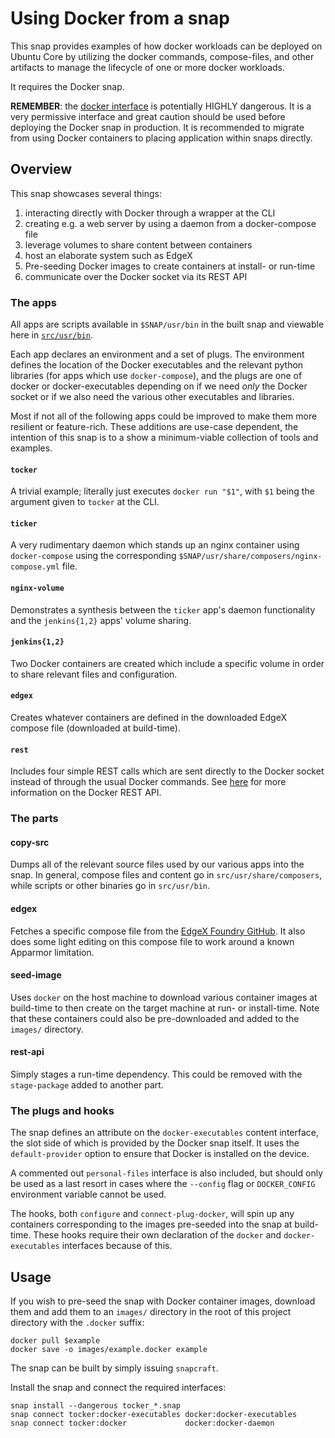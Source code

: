 # Using Docker from a snap

This snap provides examples of how docker workloads can be deployed on Ubuntu
Core by utilizing the docker commands, compose-files, and other artifacts to
manage the lifecycle of one or more docker workloads.

It requires the Docker snap.


**REMEMBER**: the [docker interface](https://github.com/snapcore/snapd/blob/cdf2a1577ac7b8f98b1201b0ae5fd8f3b3d10a52/interfaces/builtin/docker_support.go#L59-L63)
is potentially HIGHLY dangerous. It is a very permissive interface and great
caution should be used before deploying the Docker snap in production. It is
recommended to migrate from using Docker containers to placing application
within snaps directly.


## Overview

This snap showcases several things:

1) interacting directly with Docker through a wrapper at the CLI
2) creating e.g. a web server by using a daemon from a docker-compose file
3) leverage volumes to share content between containers
4) host an elaborate system such as EdgeX
5) Pre-seeding Docker images to create containers at install- or run-time
6) communicate over the Docker socket via its REST API


### The apps

All apps are scripts available in `$SNAP/usr/bin` in the built snap and viewable
here in [`src/usr/bin`](src/usr/bin).

Each app declares an environment and a set of plugs. The environment defines the
location of the Docker executables and the relevant python libraries (for apps
which use `docker-compose`), and the plugs are one of docker or
docker-executables depending on if we need *only* the Docker socket or if we
also need the various other executables and libraries.

Most if not all of the following apps could be improved to make them more
resilient or feature-rich. These additions are use-case dependent, the intention
of this snap is to a show a minimum-viable collection of tools and examples.

#### `tocker`

A trivial example; literally just executes `docker run "$1"`, with `$1` being
the argument given to `tocker` at the CLI.


#### `ticker`

A very rudimentary daemon which stands up an nginx container using
`docker-compose` using the corresponding
`$SNAP/usr/share/composers/nginx-compose.yml` file.


#### `nginx-volume`

Demonstrates a synthesis between the `ticker` app's daemon functionality and the
`jenkins{1,2}` apps' volume sharing.


#### `jenkins{1,2}`

Two Docker containers are created which include a specific volume in order to
share relevant files and configuration.


#### `edgex`

Creates whatever containers are defined in the downloaded EdgeX compose file
(downloaded at build-time).


#### `rest`

Includes four simple REST calls which are sent directly to the Docker socket
instead of through the usual Docker commands. See
[here](https://docs.docker.com/engine/api/) for more information on the Docker
REST API.


### The parts


#### copy-src

Dumps all of the relevant source files used by our various apps into the snap.
In general, compose files and content go in `src/usr/share/composers`, while
scripts or other binaries go in `src/usr/bin`.


#### edgex

Fetches a specific compose file from the [EdgeX Foundry
GitHub](https://github.com/edgexfoundry). It also does some light editing on
this compose file to work around a known Apparmor limitation.


#### seed-image

Uses `docker` on the host machine to download various container images at
build-time to then create on the target machine at run- or install-time. Note
that these containers could also be pre-downloaded and added to the `images/`
directory.


#### rest-api

Simply stages a run-time dependency. This could be removed with the
`stage-package` added to another part.


### The plugs and hooks

The snap defines an attribute on the `docker-executables` content interface, the
slot side of which is provided by the Docker snap itself. It uses the
`default-provider` option to ensure that Docker is installed on the device.

A commented out `personal-files` interface is also included, but should only be
used as a last resort in cases where the `--config` flag or `DOCKER_CONFIG`
environment variable cannot be used.

The hooks, both `configure` and `connect-plug-docker`, will spin up any
containers corresponding to the images pre-seeded into the snap at build-time.
These hooks require their own declaration of the `docker` and
`docker-executables` interfaces because of this.


## Usage

If you wish to pre-seed the snap with Docker container images, download them and
add them to an `images/` directory in the root of this project directory with
the `.docker` suffix:

```
docker pull $example
docker save -o images/example.docker example
```

The snap can be built by simply issuing `snapcraft`.

Install the snap and connect the required interfaces:

```
snap install --dangerous tocker_*.snap
snap connect tocker:docker-executables docker:docker-executables
snap connect tocker:docker             docker:docker-daemon
```
